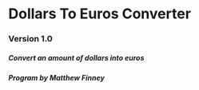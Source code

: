 # Dollars To Euros Converter
### Version 1.0
##### Convert an amount of dollars into euros
##### Program by Matthew Finney